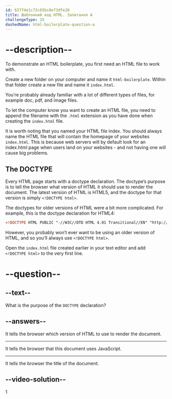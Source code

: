 ```yaml
---
id: 637f4e1c72c65bc8e73dfe20
title: Шаблонний код HTML. Запитання A
challengeType: 15
dashedName: html-boilerplate-question-a
---
```


# --description--

To demonstrate an HTML boilerplate, you first need an HTML file to work with.

Create a new folder on your computer and name it `html-boilerplate`. Within that folder create a new file and name it `index.html`.

You’re probably already familiar with a lot of different types of files, for example doc, pdf, and image files.

To let the computer know you want to create an HTML file, you need to append the filename with the `.html` extension as you have done when creating the `index.html` file.

It is worth noting that you named your HTML file index. You should always name the HTML file that will contain the homepage of your websites `index.html`. This is because web servers will by default look for an index.html page when users land on your websites - and not having one will cause big problems.

## The DOCTYPE

Every HTML page starts with a doctype declaration. The doctype’s purpose is to tell the browser what version of HTML it should use to render the document. The latest version of HTML is HTML5, and the doctype for that version is simply `<!DOCTYPE html>`.

The doctypes for older versions of HTML were a bit more complicated. For example, this is the doctype declaration for HTML4:

```html
<!DOCTYPE HTML PUBLIC "-//W3C//DTD HTML 4.01 Transitional//EN" "http://www.w3.org/TR/html4/loose.dtd">
```

However, you probably won’t ever want to be using an older version of HTML, and so you’ll always use `<!DOCTYPE html>`.

Open the `index.html` file created earlier in your text editor and add `<!DOCTYPE html>` to the very first line.

# --question--
## --text--

What is the purpose of the `DOCTYPE` declaration?

## --answers--

It tells the browser which version of HTML to use to render the document.

---

It tells the browser that this document uses JavaScript.

---

It tells the browser the title of the document.


## --video-solution--

1
